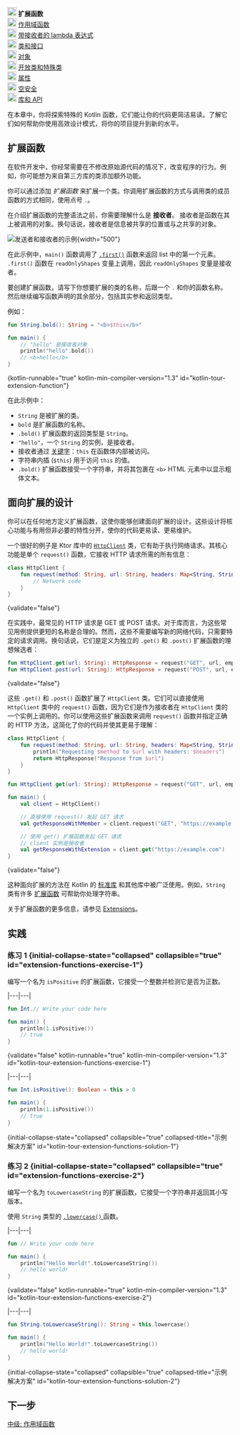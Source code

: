[//]: # (title: 中级: 扩展函数)

<no-index/>

<tldr>
    <p><img src="icon-1.svg" width="20" alt="第一步" /> <strong>扩展函数</strong><br />
        <img src="icon-2-todo.svg" width="20" alt="第二步" /> <a href="kotlin-tour-intermediate-scope-functions.md">作用域函数</a><br />
        <img src="icon-3-todo.svg" width="20" alt="第三步" /> <a href="kotlin-tour-intermediate-lambdas-receiver.md">带接收者的 lambda 表达式</a><br />
        <img src="icon-4-todo.svg" width="20" alt="第四步" /> <a href="kotlin-tour-intermediate-classes-interfaces.md">类和接口</a><br />
        <img src="icon-5-todo.svg" width="20" alt="第五步" /> <a href="kotlin-tour-intermediate-objects.md">对象</a><br />
        <img src="icon-6-todo.svg" width="20" alt="第六步" /> <a href="kotlin-tour-intermediate-open-special-classes.md">开放类和特殊类</a><br />
        <img src="icon-7-todo.svg" width="20" alt="第七步" /> <a href="kotlin-tour-intermediate-properties.md">属性</a><br />
        <img src="icon-8-todo.svg" width="20" alt="第八步" /> <a href="kotlin-tour-intermediate-null-safety.md">空安全</a><br />
        <img src="icon-9-todo.svg" width="20" alt="第九步" /> <a href="kotlin-tour-intermediate-libraries-and-apis.md">库和 API</a></p>
</tldr>

在本章中，你将探索特殊的 Kotlin 函数，它们能让你的代码更简洁易读。了解它们如何帮助你使用高效设计模式，将你的项目提升到新的水平。

## 扩展函数

在软件开发中，你经常需要在不修改原始源代码的情况下，改变程序的行为。例如，你可能想为来自第三方库的类添加额外功能。

你可以通过添加 _扩展函数_ 来扩展一个类。你调用扩展函数的方式与调用类的成员函数的方式相同，使用点号 `.`。

在介绍扩展函数的完整语法之前，你需要理解什么是 **接收者**。
接收者是函数在其上被调用的对象。换句话说，接收者是信息被共享的位置或与之共享的对象。

![发送者和接收者的示例](receiver-highlight.png){width="500"}

在此示例中，`main()` 函数调用了 [`.first()`](https://kotlinlang.org/api/core/kotlin-stdlib/kotlin.collections/first.html) 函数来返回 list 中的第一个元素。
`.first()` 函数在 `readOnlyShapes` 变量上调用，因此 `readOnlyShapes` 变量是接收者。

要创建扩展函数，请写下你想要扩展的类的名称，后跟一个 `.` 和你的函数名称。然后继续编写函数声明的其余部分，包括其实参和返回类型。

例如：

```kotlin
fun String.bold(): String = "<b>$this</b>"

fun main() {
    // "hello" 是接收者对象
    println("hello".bold())
    // <b>hello</b>
}
```
{kotlin-runnable="true" kotlin-min-compiler-version="1.3" id="kotlin-tour-extension-function"}

在此示例中：

*   `String` 是被扩展的类。
*   `bold` 是扩展函数的名称。
*   `.bold()` 扩展函数的返回类型是 `String`。
*   `"hello"`，一个 `String` 的实例，是接收者。
*   接收者通过 [关键字](keyword-reference.md)：`this` 在函数体内部被访问。
*   字符串内插 (`$this`) 用于访问 `this` 的值。
*   `.bold()` 扩展函数接受一个字符串，并将其包裹在 `<b>` HTML 元素中以显示粗体文本。

## 面向扩展的设计

你可以在任何地方定义扩展函数，这使你能够创建面向扩展的设计。这些设计将核心功能与有用但非必要的特性分开，使你的代码更易读、更易维护。

一个很好的例子是 Ktor 库中的 [`HttpClient`](https://api.ktor.io/ktor-client/ktor-client-core/io.ktor.client/-http-client/index.html) 类，它有助于执行网络请求。其核心功能是单个 `request()` 函数，它接收 HTTP 请求所需的所有信息：

```kotlin
class HttpClient {
    fun request(method: String, url: String, headers: Map<String, String>): HttpResponse {
        // Network code
    }
}
```
{validate="false"}

在实践中，最常见的 HTTP 请求是 GET 或 POST 请求。对于库而言，为这些常见用例提供更短的名称是合理的。然而，这些不需要编写新的网络代码，只需要特定的请求调用。换句话说，它们是定义为独立的 `.get()` 和 `.post()` 扩展函数的理想候选者：

```kotlin
fun HttpClient.get(url: String): HttpResponse = request("GET", url, emptyMap())
fun HttpClient.post(url: String): HttpResponse = request("POST", url, emptyMap())
```
{validate="false"}

这些 `.get()` 和 `.post()` 函数扩展了 `HttpClient` 类。它们可以直接使用 `HttpClient` 类中的 `request()` 函数，因为它们是作为接收者在 `HttpClient` 类的一个实例上调用的。你可以使用这些扩展函数来调用 `request()` 函数并指定正确的 HTTP 方法，这简化了你的代码并使其更易于理解：

```kotlin
class HttpClient {
    fun request(method: String, url: String, headers: Map<String, String>): HttpResponse {
        println("Requesting $method to $url with headers: $headers")
        return HttpResponse("Response from $url")
    }
}

fun HttpClient.get(url: String): HttpResponse = request("GET", url, emptyMap())

fun main() {
    val client = HttpClient()

    // 直接使用 request() 发起 GET 请求
    val getResponseWithMember = client.request("GET", "https://example.com", emptyMap())

    // 使用 get() 扩展函数发起 GET 请求
    // client 实例是接收者
    val getResponseWithExtension = client.get("https://example.com")
}
```
{validate="false"}

这种面向扩展的方法在 Kotlin 的 [标准库](https://kotlinlang.org/api/latest/jvm/stdlib/) 和其他库中被广泛使用。例如，`String` 类有许多 [扩展函数](https://kotlinlang.org/api/latest/jvm/stdlib/kotlin/-string/#extension-functions) 可帮助你处理字符串。

关于扩展函数的更多信息，请参见 [Extensions](extensions.md)。

## 实践

### 练习 1 {initial-collapse-state="collapsed" collapsible="true" id="extension-functions-exercise-1"}

编写一个名为 `isPositive` 的扩展函数，它接受一个整数并检测它是否为正数。

|---|---|
```kotlin
fun Int.// Write your code here

fun main() {
    println(1.isPositive())
    // true
}
```
{validate="false" kotlin-runnable="true" kotlin-min-compiler-version="1.3" id="kotlin-tour-extension-functions-exercise-1"}

|---|---|
```kotlin
fun Int.isPositive(): Boolean = this > 0

fun main() {
    println(1.isPositive())
    // true
}
```
{initial-collapse-state="collapsed" collapsible="true" collapsed-title="示例解决方案" id="kotlin-tour-extension-functions-solution-1"}

### 练习 2 {initial-collapse-state="collapsed" collapsible="true" id="extension-functions-exercise-2"}

编写一个名为 `toLowercaseString` 的扩展函数，它接受一个字符串并返回其小写版本。

<deflist collapsible="true">
    <def title="提示">
        使用 <code>String</code> 类型的 <a href="https://kotlinlang.org/api/latest/jvm/stdlib/kotlin.text/lowercase.html"> <code>.lowercase()</code>
        </a> 函数。
    </def>
</deflist>

|---|---|
```kotlin
fun // Write your code here

fun main() {
    println("Hello World!".toLowercaseString())
    // hello world!
}
```
{validate="false" kotlin-runnable="true" kotlin-min-compiler-version="1.3" id="kotlin-tour-extension-functions-exercise-2"}

|---|---|
```kotlin
fun String.toLowercaseString(): String = this.lowercase()

fun main() {
    println("Hello World!".toLowercaseString())
    // hello world!
}
```
{initial-collapse-state="collapsed" collapsible="true" collapsed-title="示例解决方案" id="kotlin-tour-extension-functions-solution-2"}

## 下一步

[中级: 作用域函数](kotlin-tour-intermediate-scope-functions.md)
